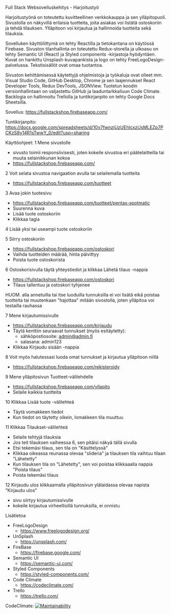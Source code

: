 Full Stack Websovelluskehitys - Harjoitustyö

Harjoitustyönä on toteutettu kuvitteellinen verkkokauppa ja sen ylläpitopuoli. Sivustolla on näkyvillä erilaisia tuotteita, joita asiakas voi listätä ostoskoriin ja tehdä tilauksen. Ylläpitoon voi kirjautua ja hallinnoida tuotteita sekä tilauksia.

Sovelluken käyttöliittymä on tehty Reactilla ja tietokantana on käytössä Firebase. Sivuston tilanhallinta on toteutettu Redux-storella ja ulkoasu on tehty Semantic UI (React) ja Styled components -kirjastoja hyödyntäen. Kuvat on hankittu Unsplash-kuvapankista ja logo on tehty FreeLogoDesign-palvelussa. Tekstisisällöt ovat omaa tuotantoa. 

Sivuston kehittämisessä käytettyjä ohjelmistoja ja työkaluja ovat olleet mm. Visual Studio Code, GitHub Desktop, Chrome ja sen laajennukset React Developer Tools, Redux DevTools, JSONView. Tuotetun koodin versionhallintaan on valjastettu GitHub ja laaduntarkkailuun Code Climate. Backlogia on hallinnoitu Trellolla ja tuntikirjanpito on tehty Google Docs Sheetsilla.

Sovellus:
https://fullstackshop.firebaseapp.com/

Tuntikirjanpito:
https://docs.google.com/spreadsheets/d/10v7fwnziUzUEhIcxzUsMLEZp7PCKzS8y14R1sTwwY_0/edit?usp=sharing

Käyttöohjeet:
1 Mene sivustolle
- sivusto toimii responsiivisesti, joten kokeile sivustoa eri päätelaitteilla tai muuta selainikkunan kokoa
- https://fullstackshop.firebaseapp.com/

2 Voit selata sivustoa navigaation avulla tai selailemalla tuotteita
- https://fullstackshop.firebaseapp.com/tuotteet

3 Avaa jokin tuotesivu
- https://fullstackshop.firebaseapp.com/tuotteet/pentax-spotmatic
- Suurenna kuva
- Lisää tuote ostoskoriin
- Klikkaa tagia

4 Lisää yksi tai useampi tuote ostoskoriin

5 Siirry ostoskoriin
- https://fullstackshop.firebaseapp.com/ostoskori
- Vaihda tuotteiden määrää, hinta päivittyy
- Poista tuote ostoskorista

6 Ostoskorisivulla täytä yhteystiedot ja klikkaa Lähetä tilaus -nappia
- https://fullstackshop.firebaseapp.com/ostoskori
- Tilaus tallentuu ja ostoskori tyhjenee

HUOM. alla annetuilla tai itse luoduilla tunnuksilla ei voi lisätä eikä poistaa tuotteita tai muutenkaan "hajottaa" mitään sivostolla, joten ylläpitoa voi testailla rauhassa

7 Mene kirjautumissivulle 
- https://fullstackshop.firebaseapp.com/kirjaudu
- Täytä kenttiin seuraavat tunnukset (myös esitäytetty):
  - sähköpostiosoite: admin@admin.fi
  - salasana: admin123
- Klikkaa Kirjaudu sisään -nappia  

8 Voit myös halutessasi luoda omat tunnukset ja kirjautua ylläpitoon niillä
- https://fullstackshop.firebaseapp.com/rekisteroidy

9 Mene ylläpitosivun Tuotteet-välilehdelle
- https://fullstackshop.firebaseapp.com/yllapito
- Selaile kaikkia tuotteita

10 Klikkaa Lisää tuote -välilehteä
- Täytä vomakkeen tiedot
- Kun tiedot on täytetty oikein, lomakkeen tila muuttuu

11 Klikkaa Tilaukset-välilehteä
- Selaile tehtyjä tilauksia
- Jos teit tilauksen vaiheessa 6, sen pitäisi näkyä tällä sivulla
- Etsi tekemäsi tilaus, sen tila on "Käsittelyssä"
- Klikkaa oikeassa reunassa olevaa "slideria" ja tilauksen tila vaihtuu tilaan "Lähetetty"
- Kun tilauksen tila on "Lähetetty", sen voi poistaa klikkaaalla nappia "Poista tilaus"
- Poista tekemäsi tilaus

12 Kirjaudu ulos klikkaamalla ylläpitosivun ylälaidassa olevaa napista "Kirjaudu ulos"
- sivu siirtyy kirjautumissivulle
- kokeile kirjautua virheellisillä tunnuksilla, ei onnistu


Lisätietoa

- FreeLogoDesign
  - https://www.freelogodesign.org/
- UnSplash
  - https://unsplash.com/
- FireBase
  - https://firebase.google.com/
- Semantic UI
  - https://semantic-ui.com/
- Styled Components
  - https://styled-components.com/
- Code Climate
  - https://codeclimate.com/
- Trello
  - https://trello.com/














CodeClimate:
[![Maintainability](https://api.codeclimate.com/v1/badges/35952a8a0ca09997734f/maintainability)](https://codeclimate.com/github/juissijohtaja/FullStackShop/maintainability)